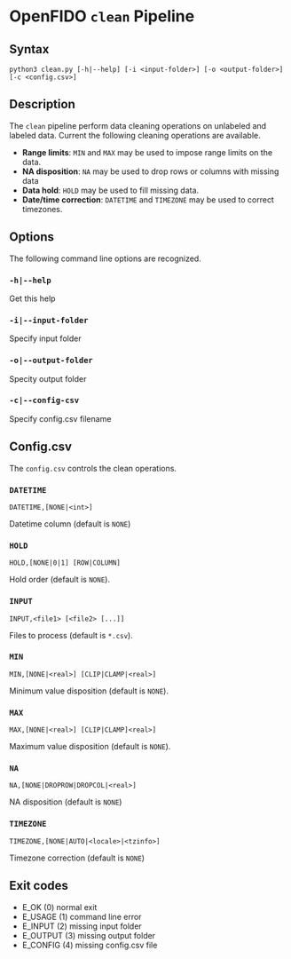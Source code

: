 # OpenFIDO `clean` Pipeline

## Syntax

~~~
python3 clean.py [-h|--help] [-i <input-folder>] [-o <output-folder>] [-c <config.csv>]
~~~

## Description

The `clean` pipeline perform data cleaning operations on unlabeled and labeled data.  Current the following cleaning operations are available.

  - **Range limits**: `MIN` and `MAX` may be used to impose range limits on the data.  
  - **NA disposition**: `NA` may be used to drop rows or columns with missing data
  - **Data hold**: `HOLD` may be used to fill missing data.
  - **Date/time correction**: `DATETIME` and `TIMEZONE` may be used to correct timezones.

## Options

The following command line options are recognized.

### `-h|--help`

Get this help

### `-i|--input-folder`

Specify input folder

### `-o|--output-folder`

Specity output folder

### `-c|--config-csv` 

Specify config.csv filename

## Config.csv

The `config.csv` controls the clean operations.

### `DATETIME`

~~~
DATETIME,[NONE|<int>]
~~~

Datetime column (default is `NONE`)

### `HOLD`

~~~
HOLD,[NONE|0|1] [ROW|COLUMN]
~~~

Hold order (default is `NONE`).

### `INPUT`

~~~
INPUT,<file1> [<file2> [...]]
~~~

Files to process (default is `*.csv`).

### `MIN`

~~~
MIN,[NONE|<real>] [CLIP|CLAMP|<real>]
~~~

Minimum value disposition (default is `NONE`).

### `MAX`

~~~
MAX,[NONE|<real>] [CLIP|CLAMP]<real>]
~~~

Maximum value disposition (default is `NONE`).

### `NA`

~~~
NA,[NONE|DROPROW|DROPCOL|<real>]
~~~

NA disposition (default is `NONE`)

### `TIMEZONE`
~~~
TIMEZONE,[NONE|AUTO|<locale>|<tzinfo>]
~~~

Timezone correction (default is `NONE`)

## Exit codes

  - E_OK (0)       normal exit
  - E_USAGE (1)    command line error
  - E_INPUT (2)    missing input folder
  - E_OUTPUT (3)   missing output folder
  - E_CONFIG (4)   missing config.csv file
